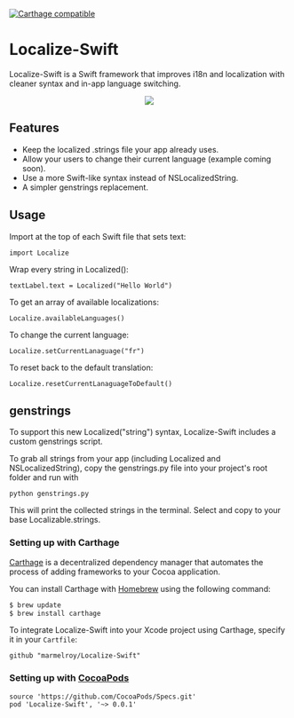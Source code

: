 [![Carthage compatible](https://img.shields.io/badge/Carthage-compatible-4BC51D.svg?style=flat)](https://github.com/Carthage/Carthage)

# Localize-Swift
Localize-Swift is a Swift framework that improves i18n and localization with cleaner syntax and in-app language switching.

<p align="center"><img src="http://i.imgur.com/KDRw1LH.gif"/></p>

## Features

- Keep the localized .strings file your app already uses.
- Allow your users to change their current language (example coming soon).
- Use a more Swift-like syntax instead of NSLocalizedString.
- A simpler genstrings replacement.

## Usage

Import at the top of each Swift file that sets text:
```
import Localize
```

Wrap every string in Localized():
```
textLabel.text = Localized("Hello World")
```

To get an array of available localizations:
```
Localize.availableLanguages()
```

To change the current language:
```
Localize.setCurrentLanaguage("fr")
```

To reset back to the default translation:
```
Localize.resetCurrentLanaguageToDefault()
```

## genstrings

To support this new Localized("string") syntax, Localize-Swift includes a custom genstrings script.

To grab all strings from your app (including Localized and NSLocalizedString), copy the genstrings.py file into your project's root folder and run with

```
python genstrings.py
```

This will print the collected strings in the terminal. Select and copy to your base Localizable.strings.


### Setting up with Carthage

[Carthage](https://github.com/Carthage/Carthage) is a decentralized dependency manager that automates the process of adding frameworks to your Cocoa application.

You can install Carthage with [Homebrew](http://brew.sh/) using the following command:

```bash
$ brew update
$ brew install carthage
```

To integrate Localize-Swift into your Xcode project using Carthage, specify it in your `Cartfile`:

```ogdl
github "marmelroy/Localize-Swift"
```

### Setting up with [CocoaPods](http://cocoapods.org/?q=libPhoneNumber-iOS)
```
source 'https://github.com/CocoaPods/Specs.git'
pod 'Localize-Swift', '~> 0.0.1'
```
